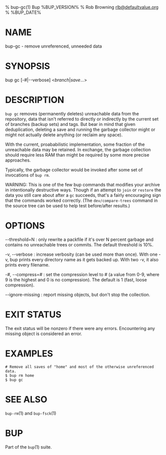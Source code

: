 % bup-gc(1) Bup %BUP_VERSION%
% Rob Browning <rlb@defaultvalue.org>
% %BUP_DATE%

# NAME

bup-gc - remove unreferenced, unneeded data

# SYNOPSIS

bup gc [-#|\--verbose] <*branch*|*save*...>

# DESCRIPTION

`bup gc` removes (permanently deletes) unreachable data from the
repository, data that isn't referred to directly or indirectly by the
current set of branches (backup sets) and tags.  But bear in mind that
given deduplication, deleting a save and running the garbage collector
might or might not actually delete anything (or reclaim any space).

With the current, proababilistic implementation, some fraction of the
unreachable data may be retained.  In exchange, the garbage collection
should require less RAM than might be required by some more precise
approaches.

Typically, the garbage collector would be invoked after some set of
invocations of `bup rm`.

WARNING: This is one of the few bup commands that modifies your
archive in intentionally destructive ways.  Though if an attempt to
`join` or `restore` the data you still care about after a `gc`
succeeds, that's a fairly encouraging sign that the commands worked
correctly.  (The `dev/compare-trees` command in the source tree can be
used to help test before/after results.)

# OPTIONS

\--threshold=N
:   only rewrite a packfile if it's over N percent garbage and
    contains no unreachable trees or commits.  The default threshold
    is 10%.

-v, \--verbose
: increase verbosity (can be used more than once).  With one -v, bup
    prints every directory name as it gets backed up.  With two -v,
    it also prints every filename.

-*#*, \--compress=*#*
:   set the compression level to # (a value from 0-9, where
    9 is the highest and 0 is no compression).  The default
    is 1 (fast, loose compression).

\--ignore-missing
:   report missing objects, but don't stop the collection.

# EXIT STATUS

The exit status will be nonzero if there were any errors.
Encountering any missing object is considered an error.

# EXAMPLES

    # Remove all saves of "home" and most of the otherwise unreferenced data.
    $ bup rm home
    $ bup gc

# SEE ALSO

`bup-rm`(1) and `bup-fsck`(1)

# BUP

Part of the `bup`(1) suite.
